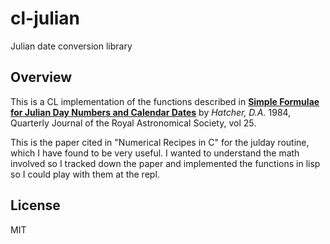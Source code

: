 # cl-julian

Julian date conversion library

## Overview

This is a CL implementation of the functions described in [**Simple Formulae for Julian Day
Numbers and Calendar Dates**](http://adsabs.harvard.edu/abs/1984QJRAS..25...53H) by _Hatcher, D.A._ 1984, Quarterly Journal of the Royal
Astronomical Society, vol 25.

This is the paper cited in "Numerical Recipes in C" for the julday routine, which
I have found to be very useful. I wanted to understand the math involved so I tracked
down the paper and implemented the functions in lisp so I could play with them at
the repl.

## License

MIT

